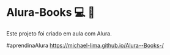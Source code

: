 # Alura-Books   💻 💾

 Este projeto foi criado em aula com Alura.
 
 #aprendinaAlura
https://michael-lima.github.io/Alura--Books-/
